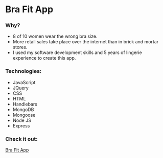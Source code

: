 # Bra Fit App
### Why?
- 8 of 10 women wear the wrong bra size.
- More retail sales take place over the internet than in brick and mortar stores.
- I used my software development skills and 5 years of lingerie experience to create this app.

### Technologies:
- JavaScript
- JQuery
- CSS
- HTML
- Handlebars
- MongoDB
- Mongoose
- Node JS
- Express

### Check it out:
[Bra Fit App](https://brafitter.herokuapp.com)
